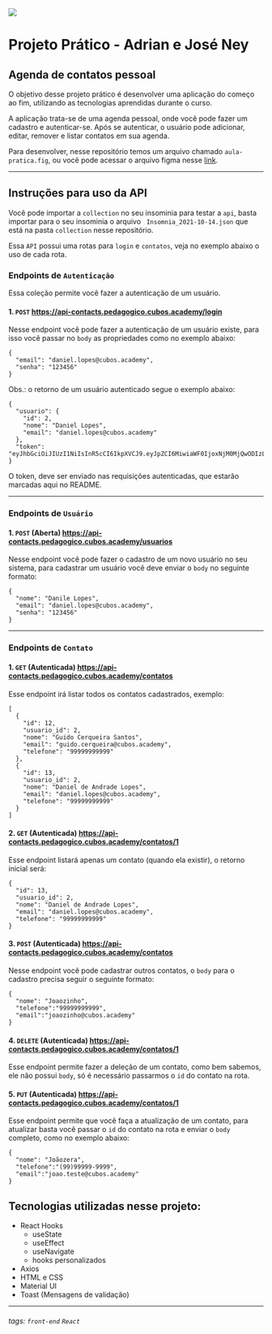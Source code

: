 ![](https://i.imgur.com/xG74tOh.png)

# Projeto Prático - Adrian e José Ney


## Agenda de contatos pessoal


O objetivo desse projeto prático é desenvolver uma aplicação do começo ao fim, utilizando as tecnologias aprendidas durante o curso.

A aplicação trata-se de uma agenda pessoal, onde você pode fazer um cadastro e autenticar-se. Após se autenticar, o usuário pode adicionar, editar, remover e listar contatos em sua agenda.

Para desenvolver, nesse repositório temos um arquivo chamado `aula-pratica.fig`, ou você pode acessar o arquivo figma nesse [link](https://www.figma.com/file/yN40UvrQmv4i8V4uHs94Yn/Aula-Prática?node-id=0%3A1).

----

## Instruções para uso da API

Você pode importar a `collection` no seu insominia para testar a `api`, basta importar para o seu insominia o arquivo ` Insomnia_2021-10-14.json` que está na pasta `collection` nesse repositório.

Essa `API` possui uma rotas para `login` e `contatos`, veja no exemplo abaixo o uso de cada rota.


### Endpoints de `Autenticação`

Essa coleção permite você fazer a autenticação de um usuário.

#### 1. `POST`  https://api-contacts.pedagogico.cubos.academy/login
Nesse endpoint você pode fazer a autenticação de um usuário existe, para isso você passar no `body` as propriedades como no exemplo abaixo:

```json=
{
  "email": "daniel.lopes@cubos.academy",
  "senha": "123456"
}
```

Obs.: o retorno de um usuário autenticado segue o exemplo abaixo:
```json=
{
  "usuario": {
    "id": 2,
    "nome": "Daniel Lopes",
    "email": "daniel.lopes@cubos.academy"
  },
  "token": "eyJhbGciOiJIUzI1NiIsInR5cCI6IkpXVCJ9.eyJpZCI6MiwiaWF0IjoxNjM0MjQwODIzLCJleHAiOjE2MzQyNjk2MjN9.ZfJW04QQSnMy1YuwHChA5cJF8ppkGBVEmVAHtksPHGM"
}
```

O token, deve ser enviado nas requisições autenticadas, que estarão marcadas aqui no README.

---

### Endpoints de `Usuário`

#### 1. `POST` (Aberta)  https://api-contacts.pedagogico.cubos.academy/usuarios
Nesse endpoint você pode fazer o cadastro de um novo usuário no seu sistema,
para cadastrar um usuário você deve enviar o `body` no seguinte formato:

```json=
{
  "nome": "Danile Lopes",
  "email": "daniel.lopes@cubos.academy",
  "senha": "123456"
}
```

---

### Endpoints de `Contato`

#### 1. `GET` (Autenticada) https://api-contacts.pedagogico.cubos.academy/contatos
Esse endpoint irá listar todos os contatos cadastrados, exemplo:

```json=
[
  {
    "id": 12,
    "usuario_id": 2,
    "nome": "Guido Cerqueira Santos",
    "email": "guido.cerqueira@cubos.academy",
    "telefone": "99999999999"
  },
  {
    "id": 13,
    "usuario_id": 2,
    "nome": "Daniel de Andrade Lopes",
    "email": "daniel.lopes@cubos.academy",
    "telefone": "99999999999"
  }
]
```

#### 2. `GET` (Autenticada) https://api-contacts.pedagogico.cubos.academy/contatos/1
Esse endpoint listará apenas um contato (quando ela existir), o retorno inicial será:

```json=
{
  "id": 13,
  "usuario_id": 2,
  "nome": "Daniel de Andrade Lopes",
  "email": "daniel.lopes@cubos.academy",
  "telefone": "99999999999"
}
```

#### 3. `POST` (Autenticada) https://api-contacts.pedagogico.cubos.academy/contatos
Nesse endpoint você pode cadastrar outros contatos, o `body` para o cadastro precisa seguir o seguinte formato:

```json=
{
  "nome": "Joaozinho",
  "telefone":"99999999999",
  "email":"joaozinho@cubos.academy"
}
```


#### 4. `DELETE` (Autenticada) https://api-contacts.pedagogico.cubos.academy/contatos/1

Esse endpoint permite fazer a deleção de um contato, como bem sabemos, ele não possui `body`, só é necessário passarmos o `id` do contato na rota.


#### 5. `PUT` (Autenticada) https://api-contacts.pedagogico.cubos.academy/contatos/1
Esse endpoint permite que você faça a atualização de um contato, para atualizar basta você passar o `id` do contato na rota e enviar o `body` completo, como no exemplo abaixo:

```json=
{
  "nome": "Joãozera",
  "telefone":"(99)99999-9999",
  "email":"joao.teste@cubos.academy"
}
```

## Tecnologias utilizadas nesse projeto:
- React Hooks 
    - useState
    - useEffect
    - useNavigate
    - hooks personalizados
- Axios 
- HTML e CSS
- Material UI
- Toast (Mensagens de validação)

---

###### tags: `front-end` `React`

